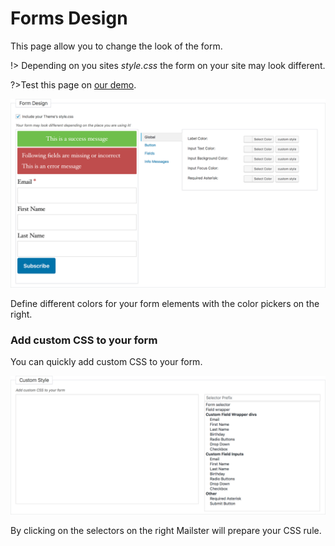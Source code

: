 # Forms Design

This page allow you to change the look of the form.

!> Depending on you sites _style.css_ the form on your site may look different.

?>Test this page on [our demo](https://demo.mailster.co/wp-admin/edit.php?post_type=newsletter&page=mailster_forms&ID=1&tab=design).

![Form Design](assets/form-design.png)

Define different colors for your form elements with the color pickers on the right.

### Add custom CSS to your form

You can quickly add custom CSS to your form.

![Form Design](assets/form-custom-style.png)

By clicking on the selectors on the right Mailster will prepare your CSS rule.
